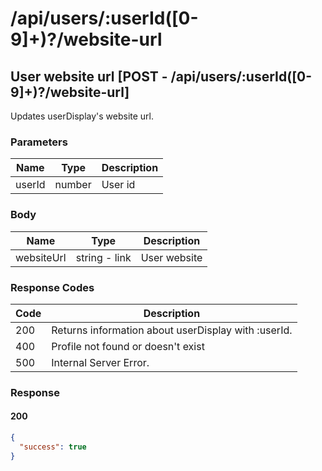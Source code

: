 # /api/users/:userId([0-9]+)?/website-url

## User website url [POST - /api/users/:userId([0-9]+)?/website-url]

Updates userDisplay's website url.

### Parameters

| Name   | Type   | Description |
|--------|--------|-------------|
| userId | number | User id     |

### Body

| Name       | Type          | Description  |
|------------|---------------|--------------|
| websiteUrl | string - link | User website |

### Response Codes

| Code | Description                                  |
|------|----------------------------------------------|
| 200  | Returns information about userDisplay with :userId. |
| 400  | Profile not found or doesn't exist           |
| 500  | Internal Server Error.                       |

### Response

#### 200

```json
{
  "success": true
}
```